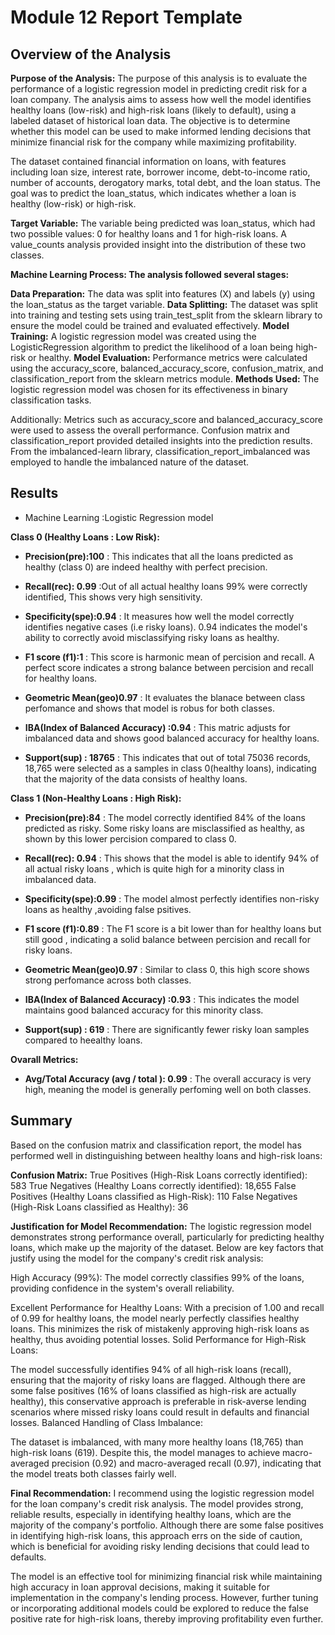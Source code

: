 # Module 12 Report Template

## Overview of the Analysis

**Purpose of the Analysis:**
The purpose of this analysis is to evaluate the performance of a logistic regression model in predicting credit risk for a loan company. The analysis aims to assess how well the model identifies healthy loans (low-risk) and high-risk loans (likely to default), using a labeled dataset of historical loan data. The objective is to determine whether this model can be used to make informed lending decisions that minimize financial risk for the company while maximizing profitability.

The dataset contained financial information on loans, with features including loan size, interest rate, borrower income, debt-to-income ratio, number of accounts, derogatory marks, total debt, and the loan status. The goal was to predict the loan_status, which indicates whether a loan is healthy (low-risk) or high-risk.

**Target Variable:** The variable being predicted was loan_status, which had two possible values: 0 for healthy loans and 1 for high-risk loans. A value_counts analysis provided insight into the distribution of these two classes.

**Machine Learning Process: The analysis followed several stages:**

**Data Preparation:** The data was split into features (X) and labels (y) using the loan_status as the target variable.
**Data Splitting:** The dataset was split into training and testing sets using train_test_split from the sklearn library to ensure the model could be trained and evaluated effectively.
**Model Training:** A logistic regression model was created using the LogisticRegression algorithm to predict the likelihood of a loan being high-risk or healthy.
**Model Evaluation:** Performance metrics were calculated using the accuracy_score, balanced_accuracy_score, confusion_matrix, and classification_report from the sklearn metrics module.
**Methods Used:** The logistic regression model was chosen for its effectiveness in binary classification tasks.

Additionally:
Metrics such as accuracy_score and balanced_accuracy_score were used to assess the overall performance.
Confusion matrix and classification_report provided detailed insights into the prediction results.
From the imbalanced-learn library, classification_report_imbalanced was employed to handle the imbalanced nature of the dataset.


## Results

* Machine Learning :Logistic Regression model

**Class 0 (Healthy Loans : Low Risk):**

- **Precision(pre):100** : This indicates that all the loans predicted as healthy (class 0) are indeed healthy with perfect precision.

- **Recall(rec): 0.99** :Out of all actual healthy loans 99% were correctly identified, This shows very high sensitivity.

- **Specificity(spe):0.94** : It measures how well the model correctly identifies negative cases (i.e risky loans). 0.94 indicates the model's ability to correctly avoid misclassifying risky loans as healthy.

- **F1 score (f1):1** : This score is harmonic mean of percision and recall. A perfect score indicates a strong balance between percision and recall for healthy loans.

- **Geometric Mean(geo)0.97** : It evaluates the blanace between class perfomance and shows that model is robus for both classes.

- **IBA(Index of Balanced Accuracy) :0.94** : This matric adjusts for imbalanced data and shows good balanced accuracy for healthy loans.

- **Support(sup) : 18765** : This indicates that out of total 75036 records, 18,765 were selected as a samples in class 0(healthy loans), indicating that the majority of the data consists of healthy loans.

**Class 1 (Non-Healthy Loans : High Risk):**

- **Precision(pre):84** : The model correctly identified 84% of the loans predicted as risky. Some risky loans are misclassified as healthy, as shown by this lower percision compared to class 0.

- **Recall(rec): 0.94** : This shows that the model is able to identify 94% of all actual risky loans , which is quite high for a minority class in imbalanced data. 

- **Specificity(spe):0.99** : The model almost perfectly identifies non-risky loans as healthy ,avoiding false psitives.

- **F1 score (f1):0.89** : The F1 score is a bit lower than for healthy loans but still good , indicating a solid balance between percision and recall for risky loans.

- **Geometric Mean(geo)0.97** : Similar to class 0, this high score shows strong perfomance across both classes.

- **IBA(Index of Balanced Accuracy) :0.93** : This indicates the model maintains good balanced accuracy for this minority class.

- **Support(sup) : 619** : There are significantly fewer risky loan samples compared to heealthy loans. 

**Ovarall Metrics:**

- **Avg/Total Accuracy (avg / total ): 0.99** : The overall accuracy is very high, meaning the model is generally perfoming well on both classes.


## Summary


Based on the confusion matrix and classification report, the model has performed well in distinguishing between healthy loans and high-risk loans:

**Confusion Matrix:**
True Positives (High-Risk Loans correctly identified): 583
True Negatives (Healthy Loans correctly identified): 18,655
False Positives (Healthy Loans classified as High-Risk): 110
False Negatives (High-Risk Loans classified as Healthy): 36

**Justification for Model Recommendation:**
The logistic regression model demonstrates strong performance overall, particularly for predicting healthy loans, which make up the majority of the dataset. Below are key factors that justify using the model for the company's credit risk analysis:

High Accuracy (99%): The model correctly classifies 99% of the loans, providing confidence in the system's overall reliability.

Excellent Performance for Healthy Loans:
With a precision of 1.00 and recall of 0.99 for healthy loans, the model nearly perfectly classifies healthy loans. This minimizes the risk of mistakenly approving high-risk loans as healthy, thus avoiding potential losses.
Solid Performance for High-Risk Loans:

The model successfully identifies 94% of all high-risk loans (recall), ensuring that the majority of risky loans are flagged. Although there are some false positives (16% of loans classified as high-risk are actually healthy), this conservative approach is preferable in risk-averse lending scenarios where missed risky loans could result in defaults and financial losses.
Balanced Handling of Class Imbalance:

The dataset is imbalanced, with many more healthy loans (18,765) than high-risk loans (619). Despite this, the model manages to achieve macro-averaged precision (0.92) and macro-averaged recall (0.97), indicating that the model treats both classes fairly well.

**Final Recommendation:**
I recommend using the logistic regression model for the loan company's credit risk analysis. The model provides strong, reliable results, especially in identifying healthy loans, which are the majority of the company's portfolio. Although there are some false positives in identifying high-risk loans, this approach errs on the side of caution, which is beneficial for avoiding risky lending decisions that could lead to defaults.

The model is an effective tool for minimizing financial risk while maintaining high accuracy in loan approval decisions, making it suitable for implementation in the company's lending process. However, further tuning or incorporating additional models could be explored to reduce the false positive rate for high-risk loans, thereby improving profitability even further.






